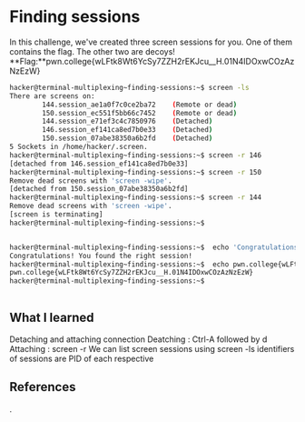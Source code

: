 # Finding sessions
In this challenge, we've created three screen sessions for you. One of them contains the flag. The other two are decoys!
**Flag:**pwn.college{wLFtk8Wt6YcSy7ZZH2rEKJcu__H.01N4IDOxwCOzAzNzEzW}




```bash
hacker@terminal-multiplexing~finding-sessions:~$ screen -ls
There are screens on:
        144.session_ae1a0f7c0ce2ba72    (Remote or dead)
        150.session_ec551f5bb66c7452    (Remote or dead)
        144.session_e71ef3c4c7850976    (Detached)
        146.session_ef141ca8ed7b0e33    (Detached)
        150.session_07abe38350a6b2fd    (Detached)
5 Sockets in /home/hacker/.screen.
hacker@terminal-multiplexing~finding-sessions:~$ screen -r 146
[detached from 146.session_ef141ca8ed7b0e33]
hacker@terminal-multiplexing~finding-sessions:~$ screen -r 150
Remove dead screens with 'screen -wipe'.
[detached from 150.session_07abe38350a6b2fd]
hacker@terminal-multiplexing~finding-sessions:~$ screen -r 144
Remove dead screens with 'screen -wipe'.
[screen is terminating]
hacker@terminal-multiplexing~finding-sessions:~$ 


hacker@terminal-multiplexing~finding-sessions:~$  echo 'Congratulations! You found the right session!'
Congratulations! You found the right session!
hacker@terminal-multiplexing~finding-sessions:~$  echo pwn.college{wLFtk8Wt6YcSy7ZZH2rEKJcu__H.01N4IDOxwCOzAzNzEzW}
pwn.college{wLFtk8Wt6YcSy7ZZH2rEKJcu__H.01N4IDOxwCOzAzNzEzW}
hacker@terminal-multiplexing~finding-sessions:~$ 



```
## What I learned
Detaching and attaching connection
Deatching : Ctrl-A followed by d
Attaching : screen -r
We can list screen sessions using screen -ls
identifiers of sessions are PID of each respective <screen process.name of screen session>
## References 
.